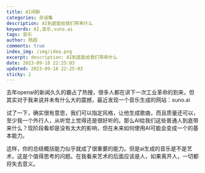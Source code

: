```yaml
---
title: AI闲聊
categories: 杂话集
description: AI到底能给我们带来什么
keywords: AI,音乐,suno.ai
tags: 音乐
author: 杨超
comments: true
index_img: /img/idea.png
excerpt: description: AI到底能给我们带来什么
date: 2023-09-18 22:25:03
updated: 2023-09-18 22:25:03
sticky: 2
---
```


去年openai的新闻久久的霸占了热搜，很多人都在讲下一次工业革命的到来，但其实对于我来说并未有什么大的震撼，最近发现一个音乐生成的网站：suno.ai

试了一下，确实很有意思，我们可以指定风格，让他生成歌曲，而且质量还可以，至少我一个外行人，从听觉上觉得还是很好听的。那么AI给我们这些普通人到底带来什么？现阶段看却是没有太大的影响，但在未来如何使用AI可能会变成一个的基本能力。

这样，你的总结概括能力似乎就成了很重要的能力。但是ai生成的音乐是不是艺术，这是个值得思考的问题。在我看来艺术的后面应该是人，如果离开人，一切都将失去意义。

